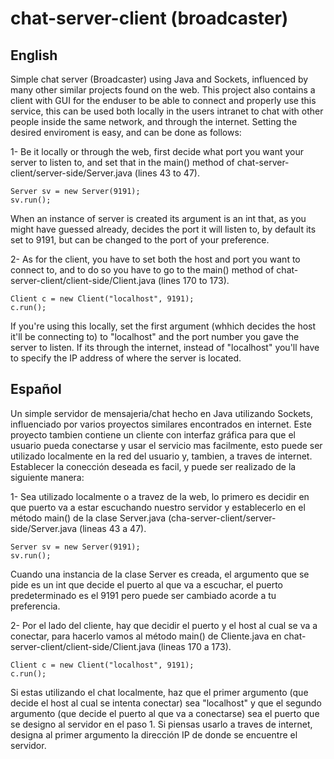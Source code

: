 # chat-server-client (broadcaster)

## English

Simple chat server (Broadcaster) using Java and Sockets, influenced by many other similar projects found on the web. This project also contains a client with GUI for the enduser to be able to connect and properly use this service, this can be used both locally in the users intranet to chat with other people inside the same network, and through the internet. Setting the desired enviroment is easy, and can be done as follows:

  1- Be it locally or through the web, first decide what port you want your server to listen to, and set that in the main() method of chat-server-client/server-side/Server.java (lines 43 to 47). 
```	
Server sv = new Server(9191); 
sv.run();
```
  When an instance of server is created its argument is an int that, as you might have guessed already, decides the port it will listen to, by default its set to 9191, but can be changed to the port of your preference.
  
  2- As for the client, you have to set both the host and port you want to connect to, and to do so you have to go to the main() method of chat-server-client/client-side/Client.java (lines 170 to 173).
```
Client c = new Client("localhost", 9191);
c.run();
```
If you're using this locally, set the first argument (whhich decides the host it'll be connecting to) to "localhost" and the port number you gave the server to listen. If its through the internet, instead of "localhost" you'll have to specify the IP address of where the server is located.

## Español

Un simple servidor de mensajeria/chat hecho en Java utilizando Sockets, influenciado por varios proyectos similares encontrados en internet. Este proyecto tambien contiene un cliente con interfaz gráfica para que el usuario pueda conectarse y usar el servicio mas facilmente, esto puede ser utilizado localmente en la red del usuario y, tambien, a traves de internet. Establecer la conección deseada es facil, y puede ser realizado de la siguiente manera:

  1- Sea utilizado localmente o a travez de la web, lo primero es decidir en que puerto va a estar escuchando nuestro servidor y establecerlo en el método main() de la clase Server.java (cha-server-client/server-side/Server.java (lineas 43 a 47).
 ```	
Server sv = new Server(9191); 
sv.run();
```
Cuando una instancia de la clase Server es creada, el argumento que se pide es un int que decide el puerto al que va a escuchar, el puerto predeterminado es el 9191 pero puede ser cambiado acorde a tu preferencia.

2- Por el lado del cliente, hay que decidir el puerto y el host al cual se va a conectar, para hacerlo vamos al método main() de Cliente.java en chat-server-client/client-side/Client.java (lineas 170 a 173).
```
Client c = new Client("localhost", 9191);
c.run();
```
Si estas utilizando el chat localmente, haz que el primer argumento (que decide el host al cual se intenta conectar) sea "localhost" y que el segundo argumento (que decide el puerto al que va a conectarse) sea el puerto que se designo al servidor en el paso 1. Si piensas usarlo a traves de internet, designa al primer argumento la dirección IP de donde se encuentre el servidor. 
